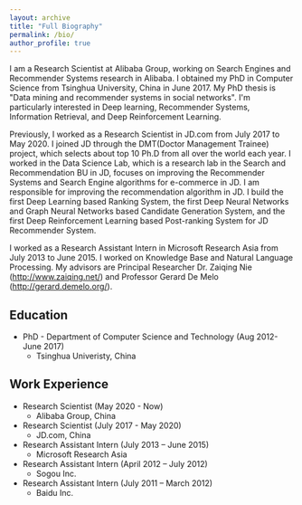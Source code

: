 ```yaml
---
layout: archive
title: "Full Biography"
permalink: /bio/
author_profile: true
---
```


I am a Research Scientist at Alibaba Group, working on Search Engines and Recommender Systems research in Alibaba. I obtained my PhD in Computer Science from Tsinghua University, China in June 2017. My PhD thesis is "Data mining and recommender systems in social networks". I'm particularly interested in Deep learning, Recommender Systems, Information Retrieval, and Deep Reinforcement Learning.

Previously, I worked as a Research Scientist in JD.com from July 2017 to May 2020. I joined JD through the DMT(Doctor Management Trainee) project, which selects about top 10 Ph.D from all over the world each year. I worked in the Data Science Lab, which is a research lab in the Search and Recommendation BU in JD, focuses on improving the Recommender Systems and Search Engine algorithms for e-commerce in JD. I am responsible for improving the recommendation algorithm in JD. I build the first Deep Learning based Ranking System, the first Deep Neural Networks and Graph Neural Networks based Candidate Generation System, and the first Deep Reinforcement Learning based Post-ranking System for JD Recommender System.

I worked as a Research Assistant Intern in Microsoft Research Asia from July 2013 to June 2015. I worked on Knowledge Base and Natural Language Processing. My advisors are Principal Researcher Dr. Zaiqing Nie (http://www.zaiqing.net/) and Professor Gerard De Melo (http://gerard.demelo.org/).



## Education
* PhD - Department of Computer Science and Technology (Aug 2012- June 2017)
    * Tsinghua Univeristy, China

##  Work Experience

* Research Scientist (May 2020 - Now)
   * Alibaba Group, China
* Research Scientist (July 2017 - May 2020)
   * JD.com, China 
* Research Assistant Intern (July 2013 – June 2015)
   * Microsoft Research Asia
* Research Assistant Intern (April 2012 – July 2012)
   * Sogou Inc.
* Research Assistant Intern (July 2011 – March 2012)
   * Baidu Inc.





